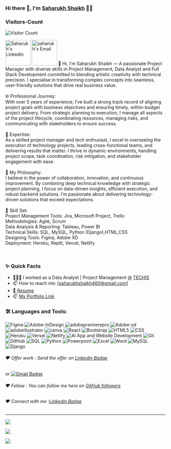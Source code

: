 ### Hi there 👋, I'm [Saharukh Shaikh](https://github.com/SaharukhShaikh) 👨‍💻

### Visitors-Count
![Visitor Count](https://profile-counter.glitch.me/{SaharukhShaikh}/count.svg)
<br>

<a href="https://www.linkedin.com/in/saharukh-shaikh/">
  <img align="left" alt="Saharukh's Linkedin" width="80px" src="https://img.shields.io/badge/LinkedIn-0077B5?style=for-the-badge&logo=linkedin&logoColor=white" />
</a>



<a href="mailto:saharukhshaikh460@gmail.com">
  <img align="left" alt="saharukh's Email" width="80px" src="https://img.shields.io/badge/Gmail-D14836?style=for-the-badge&logo=gmail&logoColor=white" />
</a>


<br />

<br/>

<p>
<br />
🎨 Hi, I’m Saharukh Shaikh — A passionate Project Manager with diverse skills in Project Management, Data Analyst and Full Stack Development committed to blending artistic creativity with technical precision. I specialise in transforming complex concepts into seamless, user-friendly solutions that drive real business value.
<br />
<br />
🌐 Professional Journey:
<br />
With over 5 years of experience, I’ve built a strong track record of aligning project goals with business objectives and ensuring timely, within-budget project delivery. From strategic planning to execution, I manage all aspects of the project lifecycle, coordinating resources, managing risks, and communicating with stakeholders to ensure success.
<br />
<br />
💼 Expertise:
<br />
As a skilled project manager and tech enthusiast, I excel in overseeing the execution of technology projects, leading cross-functional teams, and delivering results that matter. I thrive in dynamic environments, handling project scope, task coordination, risk mitigation, and stakeholder engagement with ease.
<br />
<br />
🚀 My Philosophy:
<br />
I believe in the power of collaboration, innovation, and continuous improvement. By combining deep technical knowledge with strategic project planning, I focus on data-driven insights, efficient execution, and robust backend solutions. I’m passionate about delivering technology-driven solutions that exceed expectations.
<br />
<br />
🔧 Skill Set:
<br />
Project Management Tools: Jira, Microsoft Project, Trello
<br />
Methodologies: Agile, Scrum
<br />
Data Analysis & Reporting: Tableau, Power BI
<br />
Technical Skills: SQL, MySQL, Python (Django),HTML,CSS
<br />
Designing Tools: Figma, Adobe XD
<br />
Deployment: Heroku, Replit, Vercel, Netlify
</p>
<br />
  
### ✨ Quick Facts

- 👨🏽‍💻 I worked as a Data Analyst | Project Management @ [TECHIS](https://techis.io/)
- 📫 How to reach me: [saharukhshaikh460@gmail.com]
- 📝 [Resume](https://drive.google.com/file/d/1PE3df3AYgyyJKZG2FbAkNFoZEBCrTj8P/view)
- 📫 [My Portfolio Link](https://portfolio-uw6k.vercel.app/)

### 🛠️ Languages and Tools:
![Figma](https://img.shields.io/badge/Figma-F24E1E?style=for-the-badge&logo=Figma&logoColor=black)
![Adobe-InDesign](https://img.shields.io/badge/Adobe-InDesign-FF61F6?style=for-the-badge&logo=Adobe-InDesign&logoColor=Red)
![adobepremierepro](https://img.shields.io/badge/adobepremierepro-9999FF?style=for-the-badge&logo=adobepremierepro&logoColor=black)
![Adobe-xd](https://img.shields.io/badge/Adobe-xd-FF61F6?style=for-the-badge&logo=Adobe-xd&logoColor=black)
![adobeillustrator](https://img.shields.io/badge/adobeillustrator-FF9A00?style=for-the-badge&logo=adobeillustrator&logoColor=black)
![canva](https://img.shields.io/badge/canva-00C4CC?style=for-the-badge&logo=canva&logoColor=black)
![React](https://img.shields.io/badge/C%2B%2B-00599C?style=for-the-badge&logo=c%2B%2B&logoColor=white)
![Bootstrap](https://img.shields.io/badge/Bootstrap-563D7C?style=for-the-badge&logo=bootstrap&logoColor=white)
![HTML5](	https://img.shields.io/badge/HTML-239120?style=for-the-badge&logo=html5&logoColor=white)
![CSS](https://img.shields.io/badge/CSS-239120?&style=for-the-badge&logo=css3&logoColor=white)
![Heroku](https://img.shields.io/badge/Heroku-430098?style=for-the-badge&logo=heroku&logoColor=white)
![Versel](https://img.shields.io/badge/Versel-430098?style=for-the-badge&logo=heroku&logoColor=red)
![Netlify](https://img.shields.io/badge/Netlify-430098?style=for-the-badge&logo=heroku&logoColor=yellow)
![Ai App and Website Development](https://img.shields.io/badge/Ai%20App%20and%20Website%20Development-F24E1E?style=for-the-badge&logo=Figma&logoColor=black)
![Git](https://img.shields.io/badge/-Git-black?style=flat-square&logo=git)
![GitHub](https://img.shields.io/badge/-GitHub-black?style=flat-square&logo=github)
![SQL](https://img.shields.io/badge/SQLite-07405E?style=for-the-badge&logo=sqlite&logoColor=white)
![Python](https://img.shields.io/badge/Python-3776AB?style=for-the-badge&logo=python&logoColor=white)
![Powerpoint](https://img.shields.io/badge/Microsoft_PowerPoint-B7472A?style=for-the-badge&logo=microsoft-powerpoint&logoColor=white)
![Excel](https://img.shields.io/badge/Microsoft_Excel-217346?style=for-the-badge&logo=microsoft-excel&logoColor=white)
![Word](https://img.shields.io/badge/Microsoft_Word-2B579A?style=for-the-badge&logo=microsoft-word&logoColor=white)
![MySQL](https://img.shields.io/badge/MySQL-00000F?style=for-the-badge&logo=mysql&logoColor=white)
![Django](https://img.shields.io/badge/Django-092E20?style=for-the-badge&logo=django&logoColor=white)



###### ❤️ Offer work : Send the offer on [Linkedin Badge](https://www.linkedin.com/in/saharukh-shaikh/)
or [![Gmail Badge](https://img.shields.io/badge/-saharukhshaikh460@gmail.com-c14438?style=flat-square&logo=Gmail&logoColor=white&link=mailto:saharukhshaikh460@gmail.com)](mailto:saharukhshaikh460@gmail.com)


###### ❤️ Follow : You can follow me here on [GitHub followers](https://github.com/SaharukhShaikh)

###### ❤️ Connect with me :[Linkedin Badge](https://www.linkedin.com/in/saharukh-shaikh/)


----------------------------------------------------------

![](https://github-readme-stats.vercel.app/api?username=SaharukhShaikh&theme=blue-green)


![](https://github-readme-stats.vercel.app/api/top-langs/?username=SaharukhShaikh&theme=blue-green)


![](https://img.shields.io/badge/Maintained%3F-yes-green.svg)

<!---
SaharukhShaikh/SaharukhShaikh is a ✨ special ✨ repository because its `README.md` (this file) appears on your GitHub profile.
You can click the Preview link to take a look at your changes.
--->
